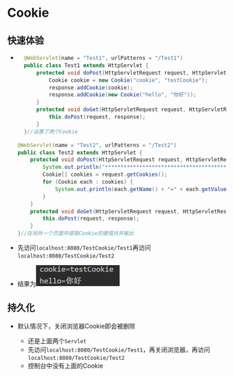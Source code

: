 # Cookie

## 快速体验

* ```java
    @WebServlet(name = "Test1", urlPatterns = "/Test1")
    public class Test1 extends HttpServlet {
        protected void doPost(HttpServletRequest request, HttpServletResponse response) throws ServletException, IOException {
            Cookie cookie = new Cookie("cookie", "testCookie");
            response.addCookie(cookie);
            response.addCookie(new Cookie("hello", "你好"));
        }
        protected void doGet(HttpServletRequest request, HttpServletResponse response) throws ServletException, IOException {
            this.doPost(request, response);
        }
    }//设置了两个Cookie
    ```

    ```java
    @WebServlet(name = "Test2", urlPatterns = "/Test2")
    public class Test2 extends HttpServlet {
        protected void doPost(HttpServletRequest request, HttpServletResponse response) throws ServletException, IOException {
            System.out.println("*******************************************************************");
            Cookie[] cookies = request.getCookies();
            for (Cookie each : cookies) {
                System.out.println(each.getName() + "=" + each.getValue());
            }
        }
        protected void doGet(HttpServletRequest request, HttpServletResponse response) throws ServletException, IOException {
            this.doPost(request, response);
        }
    }//在另外一个页面中提取Cookie的键值对并输出
    ```

* 先访问`localhost:8080/TestCookie/Test1`再访问`localhost:8080/TestCookie/Test2`

* 结果为![image-20191029101634108](image-20191029101634108.png)

## 持久化

* 默认情况下，关闭浏览器Cookie即会被删除

	* 还是上面两个`Servlet`
	* 先访问`localhost:8080/TestCookie/Test1`，再关闭浏览器，再访问`localhost:8080/TestCookie/Test2`
	* 控制台中没有上面的Cookie

